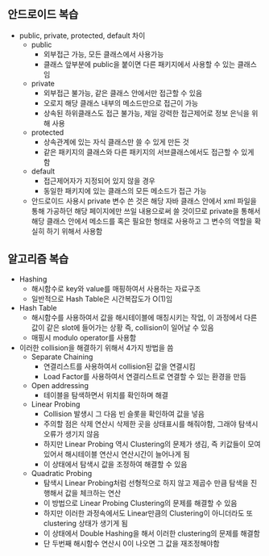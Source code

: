 ## 안드로이드 복습
- public, private, protected, default 차이
	- public 
		- 외부접근 가능, 모든 클래스에서 사용가능 
		- 클래스 앞부분에 public을 붙이면 다른 패키지에서 사용할 수 있는 클래스임
	- private
		- 외부접근 불가능, 같은 클래스 안에서만 접근할 수 있음
		- 오로지 해당 클래스 내부의 메소드만으로 접근이 가능
		- 상속된 하위클래스도 접근 불가능, 제일 강력한 접근제어로 정보 은닉을 위해 사용
	- protected
		- 상속관계에 있는 자식 클래스만 쓸 수 있게 만든 것
		- 같은 패키지의 클래스와 다른 패키지의 서브클래스에서도 접근할 수 있게 함 
	- default
		- 접근제어자가 지정되어 있지 않을 경우
		- 동일한 패키지에 있는 클래스의 모든 메소드가 접근 가능
	- 안드로이드 사용시 private 변수 쓴 것은 해당 자바 클래스 안에서 xml 파일을 통해 가공하던 해당 페이지에만 쓰일 내용으로써 쓸 것이므로 private을 통해서 해당 클래스 안에서 메소드를 혹은 필요한 형태로 사용하고 그 변수의 역할을 확실히 하기 위해서 사용함

## 알고리즘 복습
- Hashing 
	- 해시함수로 key와 value를 매핑하여서 사용하는 자료구조
	- 일반적으로 Hash Table은 시간복잡도가 O(1)임
- Hash Table
	- 해시함수를 사용하여서 값을 해시테이블에 매칭시키는 작업, 이 과정에서 다른 값이 같은 slot에 들어가는 상황 즉, collision이 일어날 수 있음 
	- 매핑시 modulo operator를 사용함
- 이러한 collision을 해결하기 위해서 4가지 방법을 씀
	- Separate Chaining
		- 연결리스트를 사용하여서 collision된 값을 연결시킴 
		- Load Factor를 사용하여서 연결리스트로 연결할 수 있는 환경을 만듬
	- Open addressing
		- 테이블을 탐색하면서 위치를 확인하며 해결
	- Linear Probing
		- Collision 발생시 그 다음 빈 슬롯을 확인하여 값을 넣음 
		- 주의할 점은 삭제 연산시 삭제한 곳을 상태표시를 해줘야함, 그래야 탐색시 오류가 생기지 않음 
		- 하지만 Linear Probing 역시 Clustering의 문제가 생김, 즉 키값들이 모여있어서 해시테이블 연산시 연산시간이 늘어나게 됨 
		- 이 상태에서 탐색시 값을 조정하여 해결할 수 있음 
	- Quadratic Probing
		- 탐색시 Linear Probing처럼 선형적으로 하지 않고 제곱수 만큼 탐색을 진행해서 값을 체크하는 연산
		- 이 방법으로 Linear Probing Clustering의 문제를 해결할 수 있음
		- 하지만 이러한 과정속에서도 Linear만큼의 Clustering이 아니더라도 또 clustering 상태가 생기게 됨 
		- 이 상태에서 Double Hashing을 해서 이러한 clustering의 문제를 해결함
		- 단 두번째 해시함수 연산시 0이 나오면 그 값을 재조정해야함 
		